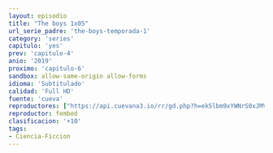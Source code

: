 ```yaml
---
layout: episodio
title: "The boys 1x05"
url_serie_padre: 'the-boys-temporada-1'
category: 'series'
capitulo: 'yes'
prev: 'capitulo-4'
anio: '2019'
proximo: 'capitulo-6'
sandbox: allow-same-origin allow-forms
idioma: 'Subtitulado'
calidad: 'Full HD'
fuente: 'cueva'
reproductores: ["https://api.cuevana3.io/rr/gd.php?h=ek5lbm9xYWNrS0xJMVp5b21KREk0dFBLbjVkaHhkRGdrOG1jbnBpUnhhS1Z2WnBvYk1lNjdiVFVkWkY5eTYranVxbWFhSmJFcnFXOXhIcVZxc3JOeUptU3FadVkyUT09"]
reproductor: fembed
clasificacion: '+10'
tags:
- Ciencia-Ficcion
---
```













